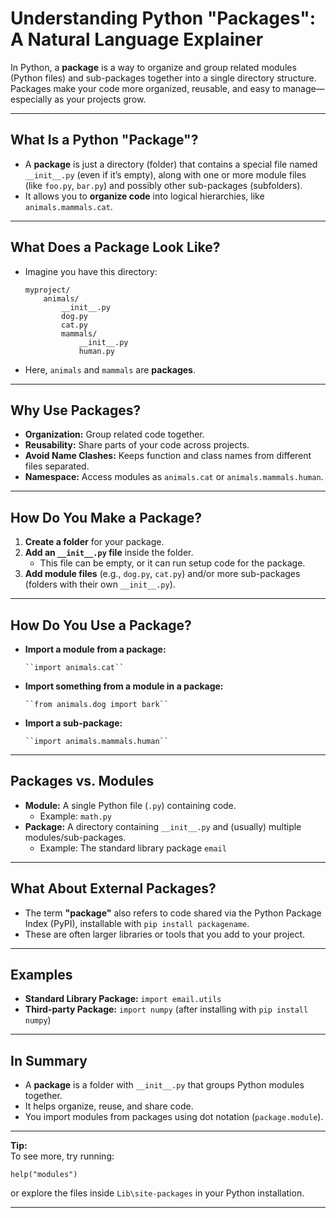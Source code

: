 # Understanding Python "Packages": A Natural Language Explainer

In Python, a **package** is a way to organize and group related modules (Python files) and sub-packages together into a single directory structure. Packages make your code more organized, reusable, and easy to manage—especially as your projects grow.

---

## What Is a Python "Package"?

- A **package** is just a directory (folder) that contains a special file named ``__init__.py`` (even if it’s empty), along with one or more module files (like ``foo.py``, ``bar.py``) and possibly other sub-packages (subfolders).
- It allows you to **organize code** into logical hierarchies, like ``animals.mammals.cat``.

---

## What Does a Package Look Like?

- Imagine you have this directory:

      myproject/
          animals/
              __init__.py
              dog.py
              cat.py
              mammals/
                  __init__.py
                  human.py

- Here, ``animals`` and ``mammals`` are **packages**.

---

## Why Use Packages?

- **Organization:** Group related code together.
- **Reusability:** Share parts of your code across projects.
- **Avoid Name Clashes:** Keeps function and class names from different files separated.
- **Namespace:** Access modules as ``animals.cat`` or ``animals.mammals.human``.

---

## How Do You Make a Package?

1. **Create a folder** for your package.
2. **Add an ``__init__.py`` file** inside the folder.
    - This file can be empty, or it can run setup code for the package.
3. **Add module files** (e.g., ``dog.py``, ``cat.py``) and/or more sub-packages (folders with their own ``__init__.py``).

---

## How Do You Use a Package?

- **Import a module from a package:**

      ``import animals.cat``

- **Import something from a module in a package:**

      ``from animals.dog import bark``

- **Import a sub-package:**

      ``import animals.mammals.human``

---

## Packages vs. Modules

- **Module:** A single Python file (``.py``) containing code.
    - Example: ``math.py``
- **Package:** A directory containing ``__init__.py`` and (usually) multiple modules/sub-packages.
    - Example: The standard library package ``email``

---

## What About External Packages?

- The term **"package"** also refers to code shared via the Python Package Index (PyPI), installable with ``pip install packagename``.
- These are often larger libraries or tools that you add to your project.

---

## Examples

- **Standard Library Package:** ``import email.utils``
- **Third-party Package:** ``import numpy`` (after installing with ``pip install numpy``)

---

## In Summary

- A **package** is a folder with ``__init__.py`` that groups Python modules together.
- It helps organize, reuse, and share code.
- You import modules from packages using dot notation (``package.module``).

---

**Tip:**  
To see more, try running:

    help("modules")

or explore the files inside ``Lib\site-packages`` in your Python installation.

---
